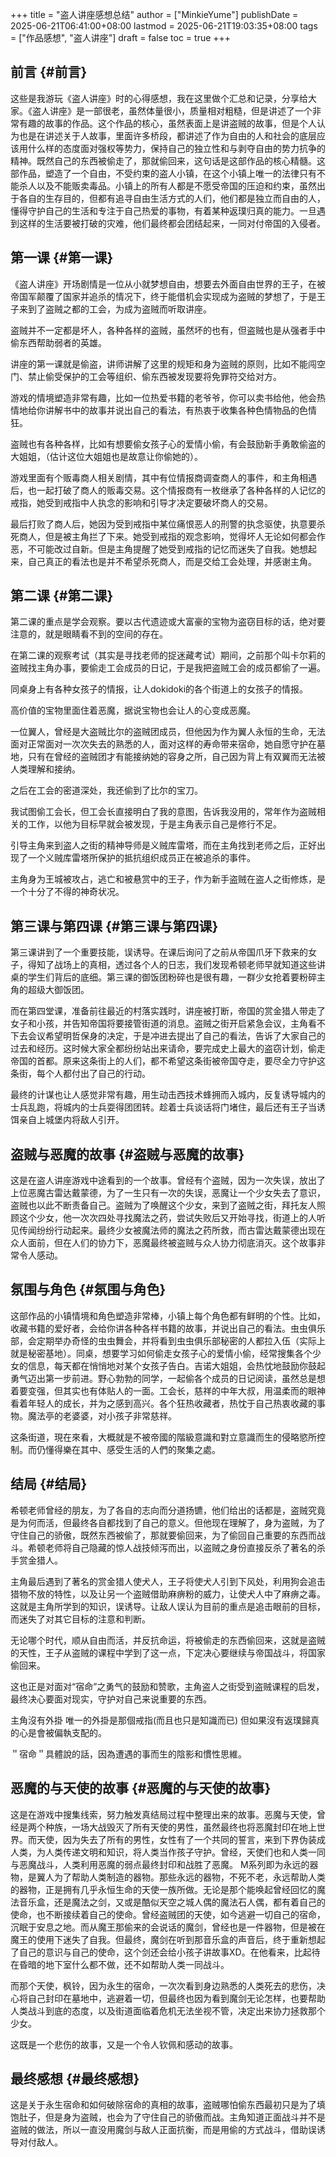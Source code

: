 +++
title = "盗人讲座感想总结"
author = ["MinkieYume"]
publishDate = 2025-06-21T06:41:00+08:00
lastmod = 2025-06-21T19:03:35+08:00
tags = ["作品感想", "盗人讲座"]
draft = false
toc = true
+++

## 前言 {#前言}

这些是我游玩《盗人讲座》时的心得感想，我在这里做个汇总和记录，分享给大家。《盗人讲座》是一部很老，虽然体量很小，质量相对粗糙，但是讲述了一个非常有趣的故事的作品。这个作品的核心，虽然表面上是讲盗贼的故事，但是个人认为也是在讲述关于人故事，里面许多桥段，都讲述了作为自由的人和社会的底层应该用什么样的态度面对强权等势力，保持自己的独立性和与剥夺自由的势力抗争的精神。既然自己的东西被偷走了，那就偷回来，这句话是这部作品的核心精髓。这部作品，塑造了一个自由，不受约束的盗人小镇，在这个小镇上唯一的法律只有不能杀人以及不能贩卖毒品。小镇上的所有人都是不愿受帝国的压迫和约束，虽然出于各自的生存目的，但都有追寻自由生活方式的人们，他们都是独立而自由的人，懂得守护自己的生活和专注于自己热爱的事物，有着某种返璞归真的能力。一旦遇到这样的生活要被打破的灾难，他们最终都会团结起来，一同对付帝国的入侵者。


## 第一课 {#第一课}

《盗人讲座》开场剧情是一位从小就梦想自由，想要去外面自由世界的王子，在被帝国军颠覆了国家并追杀的情况下，终于能借机会实现成为盗贼的梦想了，于是王子来到了盗贼之都的工会，为成为盗贼而听取讲座。

盗贼并不一定都是坏人，各种各样的盗贼，虽然坏的也有，但盗贼也是从强者手中偷东西帮助弱者的英雄。

讲座的第一课就是偷盗，讲师讲解了这里的规矩和身为盗贼的原则，比如不能闯空门、禁止偷受保护的工会等组织、偷东西被发现要将免罪符交给对方。

游戏的情境塑造非常有趣，比如一位热爱书籍的老爷爷，你可以卖书给他，他会热情地给你讲解书中的故事并说出自己的看法，有热衷于收集各种色情物品的色情狂。

盗贼也有各种各样，比如有想要偷女孩子心的爱情小偷，有会鼓励新手勇敢偷盗的大姐姐，（估计这位大姐姐也是故意让你偷她的）。

游戏里面有个贩毒商人相关剧情，其中有位情报商调查商人的事件，和主角相遇后，也一起打破了商人的贩毒交易。这个情报商有一枚继承了各种各样的人记忆的戒指，她受到戒指中人执念的影响和引导才决定要破坏商人的交易。

最后打败了商人后，她因为受到戒指中某位痛恨恶人的刑警的执念驱使，执意要杀死商人，但是被主角拦了下来。她受到戒指的观念影响，觉得坏人无论如何都会作恶，不可能改过自新。但是主角提醒了她受到戒指的记忆而迷失了自我。她想起来，自己真正的看法也是并不希望杀死商人，而是交给工会处理，并感谢主角。


## 第二课 {#第二课}

第二课的重点是学会观察。要以古代遗迹或大富豪的宝物为盗窃目标的话，绝对要注意的，就是眼睛看不到的空间的存在。

在第二课的观察考试（其实是寻找老师的捉迷藏考试）期间，之前那个叫卡尔莉的盗贼找主角办事，要偷走工会成员的日记，于是我把盗贼工会的成员都偷了一遍。

同桌身上有各种女孩子的情报，让人dokidoki的各个街道上的女孩子的情报。

高价值的宝物里面住着恶魔，据说宝物也会让人的心变成恶魔。

一位翼人，曾经是大盗贼比尔的盗贼团成员，但他因为作为翼人永恒的生命，无法面对正常面对一次次失去的熟悉的人，面对这样的寿命带来宿命，她自愿守护在墓地，只有在曾经的盗贼团才有能接纳她的容身之所，自己因为背上有双翼而无法被人类理解和接纳。

之后在工会的密道深处，我还偷到了比尔的宝刀。

我试图偷工会长，但工会长直接明白了我的意图，告诉我没用的，常年作为盗贼相关的工作，以他为目标早就会被发现，于是主角表示自己是修行不足。

引导主角来到盗人之街的精神导师是义贼库雷塔，而在主角找到老师之后，正好出现了一个义贼库雷塔所保护的抵抗组织成员正在被追杀的事件。

主角身为王城被攻占，逃亡和被悬赏中的王子，作为新手盗贼在盗人之街修炼，是一个十分了不得的神奇状况。


## 第三课与第四课 {#第三课与第四课}

第三课讲到了一个重要技能，误诱导。在课后询问了之前从帝国爪牙下救来的女子，得知了战场上的真相，透过各个人的日志，我们发现希顿老师早就知道这些讲桌的学生们背后的底细。第三课的御饭团粉碎也是很有趣，一群少女抢着要粉碎主角的超级大御饭团。

而在第四堂课，准备前往最近的村落实践时，讲座被打断，帝国的赏金猎人带走了女子和小孩，并告知帝国将要接管街道的消息。盗贼之街开启紧急会议，主角看不下去会议希望明哲保身的决定，于是冲进去提出了自己的看法，告诉了大家自己的过去和经历。这时候大家全都纷纷站出来请命，要完成史上最大的盗窃计划，偷走帝国的首都。原来这条街上的人们，都不希望这条街被帝国夺走，要尽全力守护这条街，每个人都付出了自己的行动。

最终的计谋也让人感觉非常有趣，用生动击西技术蜂拥而入城内，反复诱导城内的士兵乱跑，将城内的士兵耍得团团转。趁着士兵谈话将门堵住，最后还有王子当诱饵亲自上城堡内将敌人引开。


## 盗贼与恶魔的故事 {#盗贼与恶魔的故事}

这是在盗人讲座游戏中途看到的一个故事。曾经有个盗贼，因为一次失误，放出了上位恶魔古雷达戴蒙德，为了一生只有一次的失误，恶魔让一个少女失去了意识，盗贼也以此不断责备自己。盗贼为了唤醒这个少女，来到了盗贼之街，拜托友人照顾这个少女，他一次次四处寻找魔法之药，尝试失败后又开始寻找，街道上的人听见传闻纷纷行动起来。最终少女被魔法师的魔法之药所救，而古雷达戴蒙德出现在众人面前，但在人们的协力下，恶魔最终被盗贼与众人协力彻底消灭。这个故事非常令人感动。


## 氛围与角色 {#氛围与角色}

这部作品的小镇情境和角色塑造非常棒，小镇上每个角色都有鲜明的个性。比如，收藏书籍的爱好者，会给你讲各种各样书籍的故事，并说出自己的看法。虫虫俱乐部，会定期举办奇怪的虫虫舞会，并将看到虫虫俱乐部秘密的人都拉入伍（实际上就是秘密基地）。同桌，想要学习如何偷走女孩子心的爱情小偷，经常搜集各个少女的信息，每天都在悄悄地对某个女孩子告白。吉诺大姐姐，会热忱地鼓励你鼓起勇气迈出第一步前进。野心勃勃的同学，一起偷各个成员的日记阅读，虽然总是想着要变强，但其实也有体贴人的一面。工会长，慈祥的中年大叔，用温柔而的眼神看着年轻人的成长，并为之感到高兴。各个狂热收藏者，热忱于自己热衷收藏的事物。魔法亭的老婆婆，对小孩子非常慈祥。

这条街道，現在來看，大概就是不被帝國的階級意識和對立意識而生的侵略慾所控制。而仍懂得樂在其中、感受生活的人們的聚集之處。


## 结局 {#结局}

希顿老师曾经的朋友，为了各自的志向而分道扬镳，他们给出的话都是，盗贼究竟是为何而活，但最终各自都找到了自己的意义。但他现在理解了，身为盗贼，为了守住自己的骄傲，既然东西被偷了，那就要偷回来，为了偷回自己重要的东西而战斗。希顿老师将自己隐藏的惊人战技倾泻而出，以盗贼之身份直接反杀了著名的杀手赏金猎人。

主角最后遇到了著名的赏金猎人使犬人，王子将使犬人引到下风处，利用狗会追击猎物不放的特性，以及让另一个盗贼借助麻痹粉的威力，让使犬人中了麻痹之毒。这就是主角所学到的知识，误诱导。让敌人误认为目前的重点是追击眼前的目标，而迷失了对其它目标的注意和判断。

无论哪个时代，顺从自由而活，并反抗命运，将被偷走的东西偷回来，这就是盗贼的天性，王子从盗贼的课程中学到了这一点，下定决心要继续与帝国战斗，将国家偷回来。

这也正是对面对“宿命”之勇气的鼓励和赞歌，主角盗人之街受到盗贼课程的启发，最终决心要面对现实，守护对自己来说重要的东西。

主角沒有外掛 唯一的外掛是那個戒指(而且也只是知識而已) 但如果沒有返璞歸真的心是會被偏執支配的。

＂宿命＂具體說的話，因為遭遇的事而生的陰影和慣性思維。


## 恶魔的与天使的故事 {#恶魔的与天使的故事}

这是在游戏中搜集线索，努力触发真结局过程中整理出来的故事。恶魔与天使，曾经是两个种族，一场大战毁灭了所有天使的男性，虽然最终也将恶魔封印在地上世界。而天使，因为失去了所有的男性，女性有了一个共同的誓言，来到下界伪装成人类，为人类传递文明和知识，将人类当作孩子守护。曾经，天使们也和人类一同与恶魔战斗，人类利用恶魔的弱点最终封印和战胜了恶魔。
M系列即为永远的器物，是翼人为了帮助人类制造的器物。那些永远的器物，不死不老，永远帮助人类的器物，正是拥有几乎永恒生命的天使一族所做。无论是那个能唤起曾经回忆的魔法音乐盒，还是魔法之剑，又或是酷似天空之城人偶的魔法石人偶，都有着自己的使命，也不断接续着自己的使命。曾经盗贼团的天使，如今逃避一切自己的宿命，沉眠于安息之地。而从魔王那偷来的会说话的魔剑，曾经也是一件器物，但是被在魔王的使用下迷失了自我。但最终，魔剑在听到那音乐盒的声音后，终于重新想起了自己的意识与自己的使命，这个剑还会给小孩子讲故事XD。在他看来，比起待在昏暗的地下室什么都不做，还不如帮助人类一同战斗。

而那个天使，枫铃，因为永生的宿命，一次次看到身边熟悉的人类死去的悲伤，决心将自己封印在墓地中，逃避着一切，但最终也因为看到魔剑无论怎样，也要帮助人类战斗到底的态度，以及街道面临着危机无法坐视不管，决定出来协力拯救那个少女。

这既是一个悲伤的故事，又是一个令人钦佩和感动的故事。


## 最终感想 {#最终感想}

这是关于永生宿命和如何破除宿命的真相的故事，盗贼哪怕偷东西最初只是为了填饱肚子，但是身为盗贼，也会为了守住自己的骄傲而战。主角知道正面战斗并不是盗贼的做法，所以一直没用魔剑与敌人正面抗衡，而是用偷的方式战斗，借助误诱导对付敌人。
